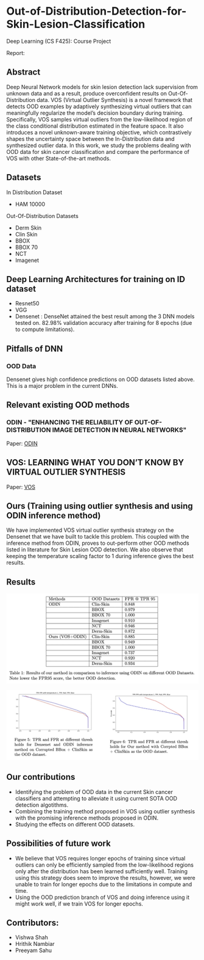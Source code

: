 # Out-of-Distribution-Detection-for-Skin-Lesion-Classification
Deep Learning (CS F425): Course Project

Report: 

## Abstract

Deep Neural Network models for skin lesion detection lack supervision from unknown data
and as a result, produce overconfident results on Out-Of-Distribution data. VOS (Virtual
Outlier Synthesis) is a novel framework that detects OOD examples by adaptively synthesizing
virtual outliers that can meaningfully regularize the model’s decision boundary during training.
Specifically, VOS samples virtual outliers from the low-likelihood region of the class conditional
distribution estimated in the feature space. It also introduces a novel unknown-aware training
objective, which contrastively shapes the uncertainty space between the In-Distribution data
and synthesized outlier data. In this work, we study the problems dealing with OOD data
for skin cancer classification and compare the performance of VOS with other State-of-the-art
methods.

## Datasets

  In Distribution Dataset
  * HAM 10000 

  Out-Of-Distribution Datasets
  * Derm Skin
  * Clin Skin
  * BBOX
  * BBOX 70
  * NCT
  * Imagenet

## Deep Learning Architectures for training on ID dataset
  * Resnet50
  * VGG
  * Densenet : DenseNet attained the best result among the 3 DNN models tested on. 82.98% validation accuracy after training for 8 epochs (due to compute limitations).
  
## Pitfalls of DNN
   ### OOD Data
   Densenet gives high confidence predictions on OOD datasets listed above. This is a major problem in the current DNNs.

## Relevant existing OOD methods
  ### ODIN - "ENHANCING THE RELIABILITY OF OUT-OF-DISTRIBUTION IMAGE DETECTION IN NEURAL NETWORKS"
  Paper: [ODIN](https://arxiv.org/pdf/1706.02690.pdf)
  
## VOS: LEARNING WHAT YOU DON’T KNOW BY VIRTUAL OUTLIER SYNTHESIS
  Paper: [VOS](https://openreview.net/pdf?id=TW7d65uYu5M)
  
## Ours (Training using outlier synthesis and using ODIN inference method)

We have implemented VOS virtual outlier synthesis strategy on the Densenet that we have built
to tackle this problem. This coupled with the inference method from ODIN, proves to out-perform
other OOD methods listed in literature for Skin Lesion OOD detection. We also observe that
keeping the temperature scaling factor to 1 during inference gives the best results.

## Results

![Result](AAD6B208-2D2E-4A0A-BAF2-C93CB4DCB164.jpeg)

![FPR95](BC24C137-23A7-4A9F-BF68-B98A421BCF26.jpeg)
## Our contributions

* Identifying the problem of OOD data in the current Skin cancer classifiers and attempting to alleviate it using current SOTA OOD detection algotithms.
* Combining the training method proposed in VOS using outlier synthesis with the promising inference methods proposed in ODIN.
* Studying the effects on different OOD datasets.

## Possibilities of future work

* We believe that VOS requires longer epochs of training since virtual outliers can only be efficiently sampled from the low-likelihood regions only after the distribution has been learned sufficiently well. Training using this strategy does seem to improve the results, however, we were unable to train for longer epochs due to the limitations in compute and time.
* Using the OOD prediction branch of VOS and doing inference using it might work well, if we train VOS for longer epochs.

## Contributors:

* Vishwa Shah
* Hrithik Nambiar
* Preeyam Sahu

